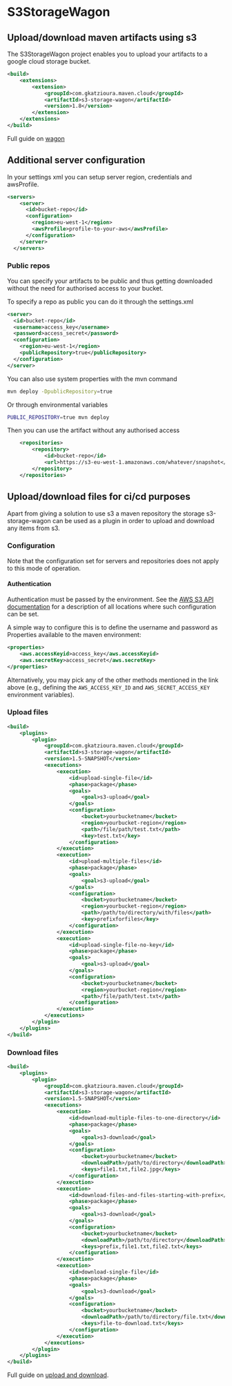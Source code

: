 # S3StorageWagon

## Upload/download maven artifacts using s3

The S3StorageWagon project enables you to upload your artifacts to a google cloud storage bucket. 

```xml
<build>
    <extensions>
        <extension>
            <groupId>com.gkatzioura.maven.cloud</groupId>
            <artifactId>s3-storage-wagon</artifactId>
            <version>1.8</version>
        </extension>
    </extensions>
</build>
```
Full guide on [wagon](https://egkatzioura.com/2018/04/09/host-your-maven-artifacts-using-amazon-s3/)

## Additional server configuration
In your settings xml you can setup server region, credentials and awsProfile.
```xml
<servers>
    <server>
      <id>bucket-repo</id>
      <configuration>
        <region>eu-west-1</region>
        <awsProfile>profile-to-your-aws</awsProfile>
      </configuration>
    </server>
  </servers>


```

### Public repos

You can specify your artifacts to be public and thus getting downloaded without the need for authorised access to your bucket.

To specify a repo as public you can do it through the settings.xml

```xml
<server>
  <id>bucket-repo</id>
  <username>access_key</username>
  <password>access_secret</password>
  <configuration>
    <region>eu-west-1</region>
    <publicRepository>true</publicRepository>
  </configuration>
</server>
``` 

You can also use system properties with the mvn command

```bash
mvn deploy -DpublicRepository=true
```

Or through environmental variables

```bash
PUBLIC_REPOSITORY=true mvn deploy
```

Then you can use the artifact without any authorised access

```xml
    <repositories>
        <repository>
            <id>bucket-repo</id>
            <url>https://s3-eu-west-1.amazonaws.com/whatever/snapshot</url>
        </repository>
    </repositories>
```

## Upload/download files for ci/cd purposes

Apart from giving a solution to use s3 a maven repository the storage s3-storage-wagon can be used as a plugin in order to
upload and download any items from s3.

### Configuration
Note that the configuration set for servers and repositories does not apply to this mode of operation.

#### Authentication
Authentication must be passed by the environment. See the
<a href="https://docs.aws.amazon.com/AWSJavaSDK/latest/javadoc/com/amazonaws/auth/DefaultAWSCredentialsProviderChain.html">AWS S3 API documentation</a>
for a description of all locations where such configuration can be set.

A simple way to configure this is to define the username and password as Properties available to the maven environment:
```xml
<properties>
    <aws.accessKeyid>access_key</aws.accessKeyid>
    <aws.secretKey>access_secret</aws.secretKey>
</properties>
```

Alternatively, you may pick any of the other methods mentioned in the link above (e.g., defining the `AWS_ACCESS_KEY_ID` and `AWS_SECRET_ACCESS_KEY` environment variables).


### Upload files

```xml
<build>
    <plugins>
        <plugin>
            <groupId>com.gkatzioura.maven.cloud</groupId>
            <artifactId>s3-storage-wagon</artifactId>
            <version>1.5-SNAPSHOT</version>
            <executions>
                <execution>
                    <id>upload-single-file</id>
                    <phase>package</phase>
                    <goals>
                        <goal>s3-upload</goal>
                    </goals>
                    <configuration>
                        <bucket>yourbucketname</bucket>
                        <region>yourbucket-region</region>
                        <path>/file/path/test.txt</path>
                        <key>test.txt</key>
                    </configuration>
                </execution>
                <execution>
                    <id>upload-multiple-files</id>
                    <phase>package</phase>
                    <goals>
                        <goal>s3-upload</goal>
                    </goals>
                    <configuration>
                        <bucket>yourbucketname</bucket>
                        <region>yourbucket-region</region>
                        <path>/path/to/directory/with/files</path>
                        <key>prefixforfiles</key>
                    </configuration>
                </execution>
                <execution>
                    <id>upload-single-file-no-key</id>
                    <phase>package</phase>
                    <goals>
                        <goal>s3-upload</goal>
                    </goals>
                    <configuration>
                        <bucket>yourbucketname</bucket>
                        <region>yourbucket-region</region>
                        <path>/file/path/test.txt</path>
                    </configuration>
                </execution>
            </executions>
        </plugin>
    </plugins>
</build>
```

### Download files

```xml
<build>
    <plugins>
        <plugin>
            <groupId>com.gkatzioura.maven.cloud</groupId>
            <artifactId>s3-storage-wagon</artifactId>
            <version>1.5-SNAPSHOT</version>
            <executions>
                <execution>
                    <id>download-multiple-files-to-one-directory</id>
                    <phase>package</phase>
                    <goals>
                        <goal>s3-download</goal>
                    </goals>
                    <configuration>
                        <bucket>yourbucketname</bucket>
                        <downloadPath>/path/to/directory</downloadPath>
                        <keys>file1.txt,file2.jpg</keys>
                    </configuration>
                </execution>
                <execution>
                    <id>download-files-and-files-starting-with-prefix</id>
                    <phase>package</phase>
                    <goals>
                        <goal>s3-download</goal>
                    </goals>
                    <configuration>
                        <bucket>yourbucketname</bucket>
                        <downloadPath>/path/to/directory</downloadPath>
                        <keys>prefix,file1.txt,file2.txt</keys>
                    </configuration>
                </execution>
                <execution>
                    <id>download-single-file</id>
                    <phase>package</phase>
                    <goals>
                        <goal>s3-download</goal>
                    </goals>
                    <configuration>
                        <bucket>yourbucketname</bucket>
                        <downloadPath>/path/to/directory/file.txt</downloadPath>
                        <keys>file-to-download.txt</keys>
                    </configuration>
                </execution>
            </executions>
        </plugin>
    </plugins>
</build>
```

Full guide on [upload and download](https://egkatzioura.com/2019/01/22/upload-and-download-files-to-s3-using-maven/).


